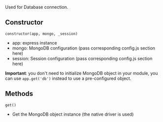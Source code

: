 Used for Database connection.

## Constructor

`constructor(app, mongo, _session)`

* app: express instance
* mongo: MongoDB configuration (pass corresponding config.js section here)
* session: Session configuration (pass corresponding config.js section here)

**Important**: you don't need to initialize MongoDB object in your module, you can use `app.get('db')` instead to use a pre-configured object.

## Methods

`get()`

* Get the MongoDB object instance (the native driver is used)